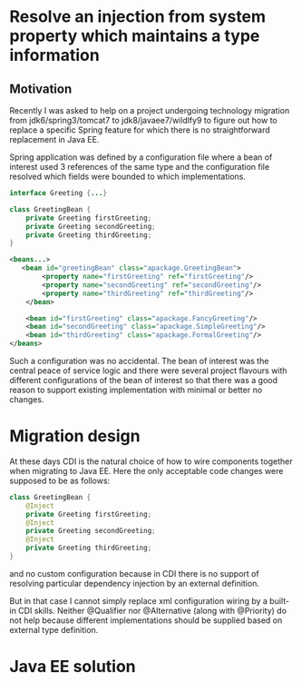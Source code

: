 Resolve an injection from system property which maintains a type information
============================================================================
## Motivation
Recently I was asked to help on a project undergoing technology migration from jdk6/spring3/tomcat7
to jdk8/javaee7/wildlfy9 to figure out how to replace a specific Spring feature for which there is
no straightforward replacement in Java EE.

Spring application was defined by a configuration file where a bean of interest used 3 references of the same
type and the configuration file resolved which fields were bounded to which implementations.

```java
interface Greeting {...}

class GreetingBean {
    private Greeting firstGreeting;
    private Greeting secondGreeting;
    private Greeting thirdGreeting;
}
```

```xml
<beans...>
   <bean id="greetingBean" class="apackage.GreetingBean">
        <property name="firstGreeting" ref="firstGreeting"/>
        <property name="secondGreeting" ref="secondGreeting"/>
        <property name="thirdGreeting" ref="thirdGreeting"/>
    </bean>

    <bean id="firstGreeting" class="apackage.FancyGreeting"/>
    <bean id="secondGreeting" class="apackage.SimpleGreeting"/>
    <bean id="thirdGreeting" class="apackage.FormalGreeting"/>
</beans>
```

Such a configuration was no accidental. The bean of interest was the central peace of service logic and there were
several project flavours with different configurations of the bean of interest so that there was a good reason
to support existing implementation with minimal or better no changes.

# Migration design
At these days CDI is the natural choice of how to wire components together when migrating to Java EE.
Here the only acceptable code changes were supposed to be as follows:
```java
class GreetingBean {
    @Inject
    private Greeting firstGreeting;
    @Inject
    private Greeting secondGreeting;
    @Inject
    private Greeting thirdGreeting;
}
```
and no custom configuration because in CDI there is no support of resolving particular dependency injection
by an external definition.

But in that case I cannot simply replace xml configuration wiring by a built-in CDI skills.
Neither @Qualifier nor @Alternative (along with @Priority) do not help because different implementations
should be supplied based on external type definition.

# Java EE solution
